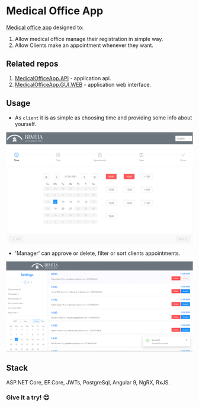# Medical Office App

[Medical office app](https://register-vimpa.herokuapp.com/) designed to:
1) Allow medical office manage their registration in simple way.
2) Allow Clients make an appointment whenever they want. 

## Related repos

1) [MedicalOfficeApp.API](https://github.com/RI-Software/MedicalOfficeApp.API) - application api.
2) [MedicalOfficeApp.GUI.WEB](https://github.com/RI-Software/MedicalOfficeApp.GUI.WEB) - application web interface.

## Usage 

* As `client` it is as simple as choosing time and  providing some info about yourself.

![client](./assets/client.png)

* 'Manager' can approve or delete, filter or sort clients appointments.

![admin](./assets/admin.png)

## Stack

ASP.NET Core, EF.Core, JWTs, PostgreSql, Angular 9, NgRX, RxJS.

### Give it a try! :blush: